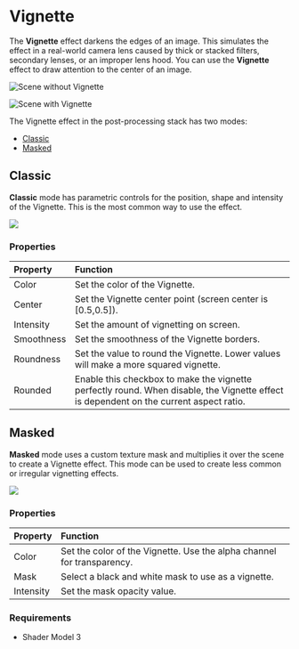 # Vignette

The **Vignette** effect darkens the edges of an image. This simulates the effect in a real-world camera lens caused by thick or stacked filters, secondary lenses, or an improper lens hood. You can use the **Vignette** effect to draw attention to the center of an image.

![Scene without Vignette](images\PostProcessing-Vignette-1.png)

![Scene with Vignette](images\PostProcessing-Vignette-2.png)

The Vignette effect in the post-processing stack has two modes:

- [Classic](#classic)
- [Masked](#masked)

<a name="classic"></a>
## Classic

**Classic** mode has parametric controls for the position, shape and intensity of the Vignette. This is the most common way to use the effect.


![](images\vignette-1.png)


### Properties

| Property   | Function                                                 |
| :-------------- | :------------------------------------------------------------ |
| Color      | Set the color of the Vignette.      |
| Center     | Set the Vignette center point (screen center is [0.5,0.5]). |
| Intensity  | Set the amount of vignetting on screen.                              |
| Smoothness | Set the smoothness of the Vignette borders.                          |
| Roundness  | Set the value to round the Vignette. Lower values will make a more squared vignette.              |
| Rounded    | Enable this checkbox to make the vignette perfectly round. When disable, the Vignette effect is dependent on the current aspect ratio. |

<a name="masked"></a>
## Masked

**Masked** mode uses a custom texture mask and multiplies it over the scene to create a Vignette effect. This mode can be used to create less common or irregular vignetting effects.

![](images/vignette-2.png)


### Properties

| Property  | Function                                            |
| :------------- | :------------------------------------------------------- |
| Color     | Set the color of the Vignette. Use the alpha channel for transparency. |
| Mask      | Select a black and white mask to use as a vignette.            |
| Intensity | Set the mask opacity value.                                           |

### Requirements

- Shader Model 3
